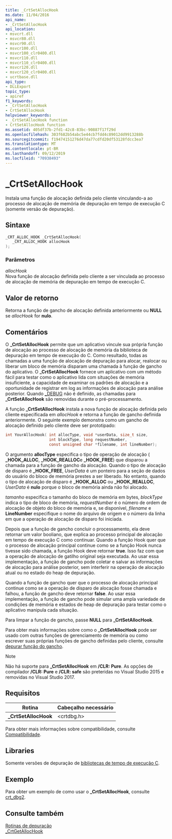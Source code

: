 ```yaml
---
title: _CrtSetAllocHook
ms.date: 11/04/2016
api_name:
- _CrtSetAllocHook
api_location:
- msvcrt.dll
- msvcr80.dll
- msvcr90.dll
- msvcr100.dll
- msvcr100_clr0400.dll
- msvcr110.dll
- msvcr110_clr0400.dll
- msvcr120.dll
- msvcr120_clr0400.dll
- ucrtbase.dll
api_type:
- DLLExport
topic_type:
- apiref
f1_keywords:
- _CrtSetAllocHook
- CrtSetAllocHook
helpviewer_keywords:
- _CrtSetAllocHook function
- CrtSetAllocHook function
ms.assetid: 405df37b-2fd1-42c8-83bc-90887f17f29d
ms.openlocfilehash: 303f682b54abc5e44cb7fdd4c89012dd9913288b
ms.sourcegitcommit: f19474151276d47da77cdfd20df53128fdcc3ea7
ms.translationtype: MT
ms.contentlocale: pt-BR
ms.lasthandoff: 09/12/2019
ms.locfileid: "70938493"
---
```

# <a name="_crtsetallochook"></a>_CrtSetAllocHook

Instala uma função de alocação definida pelo cliente vinculando-a ao processo de alocação de memória de depuração em tempo de execução C (somente versão de depuração).

## <a name="syntax"></a>Sintaxe

```C
_CRT_ALLOC_HOOK _CrtSetAllocHook(
   _CRT_ALLOC_HOOK allocHook
);
```

### <a name="parameters"></a>Parâmetros

*allocHook*<br/>
Nova função de alocação definida pelo cliente a ser vinculada ao processo de alocação de memória de depuração em tempo de execução C.

## <a name="return-value"></a>Valor de retorno

Retorna a função de gancho de alocação definida anteriormente ou **NULL** se *allocHook* for **nulo**.

## <a name="remarks"></a>Comentários

O **_CrtSetAllocHook** permite que um aplicativo vincule sua própria função de alocação ao processo de alocação de memória da biblioteca de depuração em tempo de execução do C. Como resultado, todas as chamadas a uma função de alocação de depuração para alocar, realocar ou liberar um bloco de memória disparam uma chamada à função de gancho do aplicativo. O **_CrtSetAllocHook** fornece um aplicativo com um método fácil para testar como o aplicativo lida com situações de memória insuficiente, a capacidade de examinar os padrões de alocação e a oportunidade de registrar em log as informações de alocação para análise posterior. Quando [_DEBUG](../../c-runtime-library/debug.md) não é definido, as chamadas para **_CrtSetAllocHook** são removidas durante o pré-processamento.

A função **_CrtSetAllocHook** instala a nova função de alocação definida pelo cliente especificada em *allocHook* e retorna a função de gancho definida anteriormente. O seguinte exemplo demonstra como um gancho de alocação definido pelo cliente deve ser prototipado:

```C
int YourAllocHook( int allocType, void *userData, size_t size,
                   int blockType, long requestNumber,
                   const unsigned char *filename, int lineNumber);
```

O argumento **allocType** especifica o tipo de operação de alocação ( **_HOOK_ALLOC**, **_HOOK_REALLOC**e **_HOOK_FREE**) que disparou a chamada para a função de gancho da alocação. Quando o tipo de alocação de disparo é **_HOOK_FREE**, *UserData* é um ponteiro para a seção de dados do usuário do bloco de memória prestes a ser liberado. No entanto, quando o tipo de alocação de disparo é **_HOOK_ALLOC** ou **_HOOK_REALLOC**, *UserData* é **nulo** porque o bloco de memória ainda não foi alocado.

*tamanho* especifica o tamanho do bloco de memória em bytes, *blockType* indica o tipo de bloco de memória, *requestNumber* é o número de ordem de alocação de objeto do bloco de memória e, se disponível, *filename* e **LineNumber** especifique o nome do arquivo de origem e o número da linha em que a operação de alocação de disparo foi iniciada.

Depois que a função de gancho concluir o processamento, ela deve retornar um valor booliano, que explica ao processo principal de alocação em tempo de execução C como continuar. Quando a função Hook quer que o processo de alocação principal continue como se a função Hook nunca tivesse sido chamada, a função Hook deve retornar **true**. Isso faz com que a operação de alocação de gatilho original seja executada. Ao usar essa implementação, a função de gancho pode coletar e salvar as informações de alocação para análise posterior, sem interferir na operação de alocação atual ou no estado do heap de depuração.

Quando a função de gancho quer que o processo de alocação principal continue como se a operação de disparo de alocação fosse chamada e falhou, a função de gancho deve retornar **false**. Ao usar essa implementação, a função de gancho pode simular uma ampla variedade de condições de memória e estados de heap de depuração para testar como o aplicativo manipula cada situação.

Para limpar a função de gancho, passe **NULL** para **_CrtSetAllocHook**.

Para obter mais informações sobre como o **_CrtSetAllocHook** pode ser usado com outras funções de gerenciamento de memória ou como escrever suas próprias funções de gancho definidas pelo cliente, consulte [depurar função do gancho](/visualstudio/debugger/debug-hook-function-writing).

> [!NOTE]
> Não há suporte para **_CrtSetAllocHook** em **/CLR: Pure**. As opções de compilador **/CLR: Pure** e **/CLR: safe** são preteridas no Visual Studio 2015 e removidas no Visual Studio 2017.

## <a name="requirements"></a>Requisitos

|Rotina|Cabeçalho necessário|
|-------------|---------------------|
|**_CrtSetAllocHook**|\<crtdbg.h>|

Para obter mais informações sobre compatibilidade, consulte [Compatibilidade](../../c-runtime-library/compatibility.md).

## <a name="libraries"></a>Libraries

Somente versões de depuração de [bibliotecas de tempo de execução C](../../c-runtime-library/crt-library-features.md).

## <a name="example"></a>Exemplo

Para obter um exemplo de como usar o **_CrtSetAllocHook**, consulte [crt_dbg2](https://github.com/Microsoft/VCSamples/tree/master/VC2010Samples/crt/crt_dbg2).

## <a name="see-also"></a>Consulte também

[Rotinas de depuração](../../c-runtime-library/debug-routines.md)<br/>
[_CrtGetAllocHook](crtgetallochook.md)<br/>
